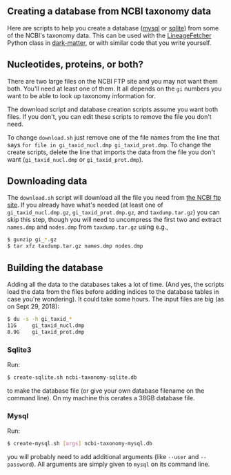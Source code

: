 ## Creating a database from NCBI taxonomy data

Here are scripts to help you create a database
([mysql](https://dev.mysql.com/) or
[sqlite](https://www.sqlite.org/index.html)) from some of the NCBI's
taxonomy data.  This can be used with the
[LineageFetcher](https://github.com/acorg/dark-matter/blob/master/dark/taxonomy.py)
Python class in [dark-matter](https://github.com/acorg/dark-matter/), or
with similar code that you write yourself.

## Nucleotides, proteins, or both?

There are two large files on the NCBI FTP site and you may not want them
both. You'll need at least one of them. It all depends on the `gi` numbers
you want to be able to look up taxonomy information for.

The download script and database creation scripts assume you want both
files.  If you don't, you can edit these scripts to remove the file you
don't need.

To change `download.sh` just remove one of the file names from the line
that says `for file in gi_taxid_nucl.dmp gi_taxid_prot.dmp`. To change the
create scripts, delete the line that imports the data from the file you
don't want (`gi_taxid_nucl.dmp` or `gi_taxid_prot.dmp`).

## Downloading data

The `download.sh` script will download all the file you need from
[the NCBI ftp site](ftp://ftp.ncbi.nih.gov/pub/taxonomy).  If you already
have what's needed (at least one of `gi_taxid_nucl.dmp.gz`,
`gi_taxid_prot.dmp.gz`, and `taxdump.tar.gz`) you can skip this step,
though you will need to uncompress the first two and extract `names.dmp`
and `nodes.dmp` from `taxdump.tar.gz` using e.g.,

```sh
$ gunzip gi_*.gz
$ tar xfz taxdump.tar.gz names.dmp nodes.dmp
```

## Building the database

Adding all the data to the databases takes a lot of time. (And yes, the
scripts load the data from the files before adding indices to the database
tables in case you're wondering). It could take some hours. The input files
are big (as on Sept 29, 2018):

```sh
$ du -s -h gi_taxid_*
11G     gi_taxid_nucl.dmp
8.9G    gi_taxid_prot.dmp
```

### Sqlite3

Run:

```sh
$ create-sqlite.sh ncbi-taxonomy-sqlite.db
```

to make the database file (or give your own database filename on the
command line). On my machine this cerates a 38GB database file.

### Mysql

Run:

```sh
$ create-mysql.sh [args] ncbi-taxonomy-mysql.db
```

you will probably need to add additional arguments (like `--user` and
`--password`). All arguments are simply given to `mysql` on its command
line.
